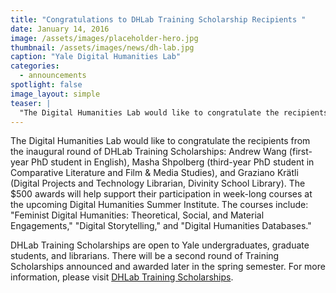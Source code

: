 ```yaml
---
title: "Congratulations to DHLab Training Scholarship Recipients "
date: January 14, 2016
image: /assets/images/placeholder-hero.jpg
thumbnail: /assets/images/news/dh-lab.jpg
caption: "Yale Digital Humanities Lab"
categories: 
  - announcements
spotlight: false 
image_layout: simple
teaser: |
  "The Digital Humanities Lab would like to congratulate the recipients from the inaugural round of DHLab Training Scholarships: Andrew Wang (first-year PhD student in English), Masha Shpolberg (third-..."
---
```


The Digital Humanities Lab would like to congratulate the recipients from the inaugural round of DHLab Training Scholarships: Andrew Wang (first-year PhD student in English), Masha Shpolberg (third-year PhD student in Comparative Literature and Film &amp; Media Studies), and Graziano Krätli (Digital Projects and Technology Librarian, Divinity School Library). The $500 awards will help support their participation in week-long courses at the upcoming Digital Humanities Summer Institute. The courses include: "Feminist Digital Humanities: Theoretical, Social, and Material Engagements," "Digital Storytelling," and "Digital Humanities Databases."
   
DHLab Training Scholarships are open to Yale undergraduates, graduate students, and librarians. There will be a second round of Training Scholarships announced and awarded later in the spring semester. For more information, please visit <a href="http://web.library.yale.edu/dhlab/trainingscholarships" target="_blank"> DHLab Training Scholarships</a>.